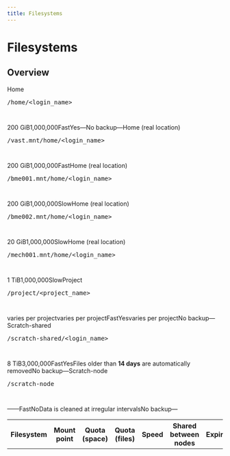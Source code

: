 ```yaml
---
title: Filesystems
---
```


# Filesystems

## Overview

<table>
  <tr>
    <th>Filesystem</th>
    <th>Mount point</th>
    <th>Quota (space)</th>
    <th>Quota (files)</th>
    <th>Speed</th>
    <th>Shared between nodes</th>
    <th>Expiration</th>
    <th>Backup</th>
    <th>Notes</th>
  </tr>
  <tr>
    <tr>Home</tr>
    <tr><pre>/home/&lt;login_name&gt;<pre></tr>
    <tr>200 GiB</tr>
    <tr>1,000,000</tr>
    <tr>Fast</tr>
    <tr>Yes</tr>
    <tr>&mdash;</tr>
    <tr style="color: red; font-weight:bold;">No backup</tr>
    <tr>&mdash;</tr>
  </tr>
  <tr style="color: gray;">
    <tr>Home (real location)</tr>
    <tr><pre>/vast.mnt/home/&lt;login_name&gt;<pre></tr>
    <tr>200 GiB</tr>
    <tr>1,000,000</tr>
    <tr>Fast</tr>
    <tr></tr>
    <tr></tr>
    <tr></tr>
    <tr></tr>
  </tr>
  <tr style="color: gray;">
    <tr>Home (real location)</tr>
    <tr><pre>/bme001.mnt/home/&lt;login_name&gt;<pre></tr>
    <tr>200 GiB</tr>
    <tr>1,000,000</tr>
    <tr>Slow</tr>
    <tr></tr>
    <tr></tr>
    <tr></tr>
    <tr></tr>
  </tr>
  <tr style="color: gray;">
    <tr>Home (real location)</tr>
    <tr><pre>/bme002.mnt/home/&lt;login_name&gt;<pre></tr>
    <tr>20 GiB</tr>
    <tr>1,000,000</tr>
    <tr>Slow</tr>
    <tr></tr>
    <tr></tr>
    <tr></tr>
    <tr></tr>
  </tr>
  <tr style="color: gray;">
    <tr>Home (real location)</tr>
    <tr><pre>/mech001.mnt/home/&lt;login_name&gt;<pre></tr>
    <tr>1 TiB</tr>
    <tr>1,000,000</tr>
    <tr>Slow</tr>
    <tr></tr>
    <tr></tr>
    <tr></tr>
    <tr></tr>
  </tr>
  <tr>
    <tr>Project</tr>
    <tr><pre>/project/&lt;project_name&gt;<pre></tr>
    <tr>varies per project</tr>
    <tr>varies per project</tr>
    <tr>Fast</tr>
    <tr>Yes</tr>
    <tr>varies per project</tr>
    <tr style="color: red; font-weight:bold;">No backup</tr>
    <tr>&mdash;</tr>
  </tr>
  <tr>
    <tr>Scratch-shared</tr>
    <tr><pre>/scratch-shared/&lt;login_name&gt;<pre></tr>
    <tr>8 TiB</tr>
    <tr>3,000,000</tr>
    <tr>Fast</tr>
    <tr>Yes</tr>
    <tr>Files older than <b>14 days</b> are automatically removed</tr>
    <tr style="color: red; font-weight:bold;">No backup</tr>
    <tr>&mdash;</tr>
  </tr>
  <tr>
    <tr>Scratch-node</tr>
    <tr><pre>/scratch-node<pre></tr>
    <tr>&mdash;</tr>
    <tr>&mdash;</tr>
    <tr>Fast</tr>
    <tr>No</tr>
    <tr>Data is cleaned at irregular intervals</tr>
    <tr style="color: red; font-weight:bold;">No backup</tr>
    <tr>&mdash;</tr>
  </tr>
</table>
